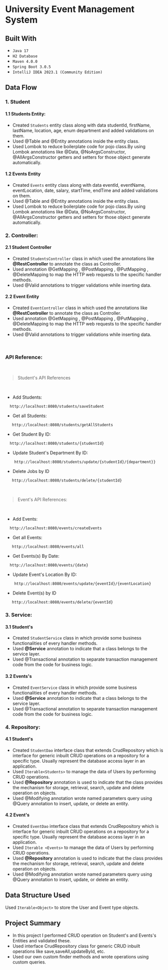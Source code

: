 # University Event Management System

## Built With
* `Java 17`
* `H2 Database`
* `Maven 4.0.0`
* `Spring Boot 3.0.5`
*  `IntelliJ IDEA 2023.1 (Community Edition)`


## Data Flow

### 1. Student

#### 1.1 Students Entity:
* Created `Students` entity class along with data studentId, firstName, lastName, location, age, enum department and added validations on them.
* Used @Table and @Entity annotations inside the entity class.
* Used Lombok to reduce boilerplate code for pojo class.By using Lombok annotations like @Data, @NoArgsConstructor, @AllArgsConstructor getters and setters for those object generate automatically.

#### 1.2 Events Entity
* Created `Events` entity class along with data eventId, eventName, eventLocation, date, salary, startTime, endTime and added validations on them.
* Used @Table and @Entity annotations inside the entity class.
* Used Lombok to reduce boilerplate code for pojo class.By using Lombok annotations like @Data, @NoArgsConstructor, @AllArgsConstructor getters and setters for those object generate automatically.



### 2. Controller:

#### 2.1 Student Controller
* Created `StudentsController` class in which used the annotations like **@RestController** to annotate the class as Controller.
* Used annotation @GetMapping , @PostMapping , @PutMapping , @DeleteMapping to map the HTTP web requests to the specific handler methods.
* Used @Valid annotations to trigger validations while inserting data.

#### 2.2 Event Entity
* Created `EventController` class in which used the annotations like **@RestController** to annotate the class as Controller.
* Used annotation @GetMapping , @PostMapping , @PutMapping , @DeleteMapping to map the HTTP web requests to the specific handler methods.
* Used @Valid annotations to trigger validations while inserting data.

<br>

### API Reference:
<br>

>Student's API References
<br>

* Add Students:
```*.sh-session
  http://localhost:8080/students/saveStudent
```

* Get all Students:
```*.sh-session
   http://localhost:8080/students/getAllStudents
```

* Get Student By ID:
```*.sh-session
  http://localhost:8080/students/{studentId}
```

* Update Student's Department By ID:
```*.sh-session
    http://localhost:8080/students/update/{studentId}/{department}}
```

* Delete Jobs by ID
```*.sh-session
   http://localhost:8080/students/delete/{studentId}
```
<br>

>Event's API References:
<br>

* Add Events:
```*.sh-session
  http://localhost:8080/events/createEvents
```

* Get all Events:
```*.sh-session
   http://localhost:8080/events/all
```

* Get Events(s) By Date:
```*.sh-session
  http://localhost:8080/events/{date}
```

* Update Event's Location By ID:
```*.sh-session
    http://localhost:8080/events/update/{eventId}/{eventLocation}
```

* Delete Event(s) by ID
```*.sh-session
   http://localhost:8080/events/delete/{eventId}
```


### 3. Service:

#### 3.1 Student's
* Created `StudentService` class in which provide some business functionalities of every handler methods.
* Used **@Service** annotation to indicate that a class belongs to the service layer.
* Used @Transactional annotation to separate transaction management code from the code for business logic.
  
#### 3.2 Events's
* Created `EventService` class in which provide some business functionalities of every handler methods.
* Used **@Service** annotation to indicate that a class belongs to the service layer.
* Used @Transactional annotation to separate transaction management code from the code for business logic.


### 4. Repository:

#### 4.1 Student's
* Created `StudentDao` interface class that extends CrudRepository which is interface for generic inbuilt CRUD operations on a repository for a specific type. Usually represent the database access layer in an application.
* Used `Iterable<Students>` to manage the data of Users by performing CRUD operations.
* Used **@Repository** annotation is used to indicate that the class provides the mechanism for storage, retrieval, search, update and delete operation on objects.
* Used @Modifying annotation wrote named parameters query using @Query annotation to insert, update, or delete an entity.

#### 4.2 Event's
* Created `EventDao` interface class that extends CrudRepository which is interface for generic inbuilt CRUD operations on a repository for a specific type. Usually represent the database access layer in an application.
* Used `Iterable <Events>` to manage the data of Users by performing CRUD operations.
* Used **@Repository** annotation is used to indicate that the class provides the mechanism for storage, retrieval, search, update and delete operation on objects.
* Used @Modifying annotation wrote named parameters query using @Query annotation to insert, update, or delete an entity.


## Data Structure Used
Used `Iterable<Object>` to store the User and Event type objects.

## Project Summary
* In this project I performed CRUD operation on Student's and Events's Entities and validated these.
* Used interface CrudRepository class for generic CRUD inbuilt operations like save,saveAll,updateById, etc.
* Used our own custom finder methods and wrote operations using custom queries.
